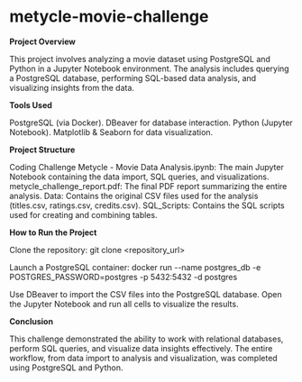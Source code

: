 # metycle-movie-challenge

**Project Overview**

This project involves analyzing a movie dataset using PostgreSQL and Python in a Jupyter Notebook environment. The analysis includes querying a PostgreSQL database, performing SQL-based data analysis, and visualizing insights from the data.


**Tools Used**

PostgreSQL (via Docker).
DBeaver for database interaction.
Python (Jupyter Notebook).
Matplotlib & Seaborn for data visualization.


**Project Structure**

Coding Challenge Metycle - Movie Data Analysis.ipynb: The main Jupyter Notebook containing the data import, SQL queries, and visualizations.
metycle_challenge_report.pdf: The final PDF report summarizing the entire analysis.
Data: Contains the original CSV files used for the analysis (titles.csv, ratings.csv, credits.csv).
SQL_Scripts: Contains the SQL scripts used for creating and combining tables.


**How to Run the Project**

Clone the repository:
git clone <repository_url>

Launch a PostgreSQL container:
docker run --name postgres_db -e POSTGRES_PASSWORD=postgres -p 5432:5432 -d postgres

Use DBeaver to import the CSV files into the PostgreSQL database.
Open the Jupyter Notebook and run all cells to visualize the results.


**Conclusion**

This challenge demonstrated the ability to work with relational databases, perform SQL queries, and visualize data insights effectively. The entire workflow, from data import to analysis and visualization, was completed using PostgreSQL and Python.
